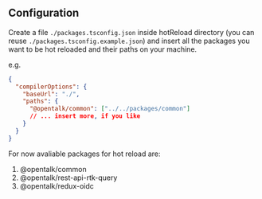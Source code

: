 ## Configuration

Create a file `./packages.tsconfig.json` inside hotReload directory (you can reuse `./packages.tsconfig.example.json`)
and insert all the packages you want to be hot reloaded and their paths on your machine.

e.g.

```json
{
  "compilerOptions": {
    "baseUrl": "./",
    "paths": {
      "@opentalk/common": ["../../packages/common"]
      // ... insert more, if you like
    }
  }
}
```

For now avaliable packages for hot reload are:

1. @opentalk/common
2. @opentalk/rest-api-rtk-query
3. @opentalk/redux-oidc
